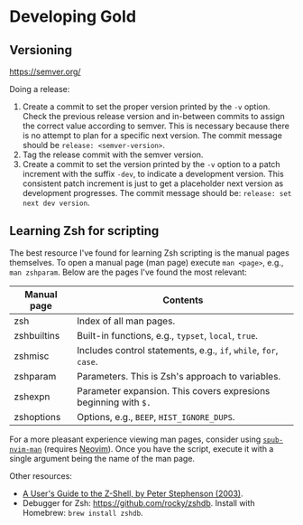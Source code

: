 # Developing Gold

## Versioning

<https://semver.org/>

Doing a release:

1. Create a commit to set the proper version printed by the `-v` option. Check the previous release
   version and in-between commits to assign the correct value according to semver. This is necessary
   because there is no attempt to plan for a specific next version. The commit message should be
   `release: <semver-version>`.
2. Tag the release commit with the semver version.
3. Create a commit to set the version printed by the `-v` option to a patch increment with the
   suffix `-dev`, to indicate a development version. This consistent patch increment is just to get
   a placeholder next version as development progresses. The commit message should be: `release: set
   next dev version`.

## Learning Zsh for scripting

The best resource I've found for learning Zsh scripting is the manual pages themselves. To open a
manual page (man page) execute `man <page>`, e.g., `man zshparam`. Below are the pages I've found
the most relevant:

| Manual page | Contents |
| --- | --- |
| zsh | Index of all man pages. |
| zshbuiltins | Built-in functions, e.g., `typset`, `local`, `true`. |
| zshmisc | Includes control statements, e.g., `if`, `while`, `for`, `case`. |
| zshparam | Parameters. This is Zsh's approach to variables. |
| zshexpn | Parameter expansion. This covers expresions beginning with `$.` |
| zshoptions | Options, e.g., `BEEP`, `HIST_IGNORE_DUPS`. |

For a more pleasant experience viewing man pages, consider using
[`spub-nvim-man`](https://github.com/hernancerm/scripts.public/blob/main/spub-nvim-man) (requires
[Neovim](https://neovim.io/)). Once you have the script, execute it with a single argument being the
name of the man page.

Other resources:
- [A User's Guide to the Z-Shell, by Peter Stephenson (2003)](https://zsh.sourceforge.io/Guide/zshguide.html).
- Debugger for Zsh: <https://github.com/rocky/zshdb>. Install with Homebrew: `brew install zshdb`.
